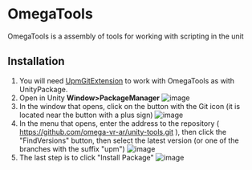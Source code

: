 # OmegaTools

OmegaTools is a assembly of tools for working with scripting in the unit

## Installation

1. You will need [UpmGitExtension](https://github.com/mob-sakai/UpmGitExtension) to work with OmegaTools as with UnityPackage.
2. Open in Unity **Window>PackageManager** 
![image](https://user-images.githubusercontent.com/10897900/65597589-28941480-dfa2-11e9-8d43-b2ae5f335e42.png)
3. In the window that opens, click on the button with the Git icon (it is located near the button with a plus sign)
![image](https://user-images.githubusercontent.com/10897900/65597637-482b3d00-dfa2-11e9-908c-4a1426f91a5f.png)
4. In the menu that opens, enter the address to the repository ( https://github.com/omega-vr-ar/unity-tools.git ), then click the "FindVersions" button, then select the latest version (or one of the branches with the suffix "upm")
![image](https://user-images.githubusercontent.com/10897900/65597688-642ede80-dfa2-11e9-9af1-e49a5d12e270.png)
5. The last step is to click "Install Package"
![image](https://user-images.githubusercontent.com/10897900/65597714-70b33700-dfa2-11e9-90ae-0b5977f6277b.png)

